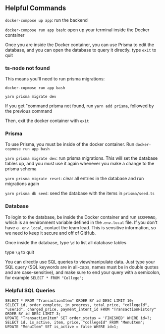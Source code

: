 ## Helpful Commands

`docker-compose up app`: run the backend

`docker-compose run app bash`: open up your terminal inside the Docker container

Once you are inside the Docker container, you can use Prisma to edit the database, and you can open the database to query it directly. type `exit` to quit

### ts-node not found

This means you'll need to run prisma migrations:

`docker-copmose run app bash`

`yarn prisma migrate dev`

If you get "command prisma not found, run `yarn add prisma`, followed by the previous command

Then, exit the docker container with `exit`

### Prisma

To use Prisma, you must be inside of the docker container. Run `docker-copmose run app bash`

`yarn prisma migrate dev`: run prisma migrations. This will set the database tables up, and you must use it again whenever you make a change to the prisma schema

`yarn prisma migrate reset`: clear all entries in the database and run migrations again

`yarn prisma db seed`: seed the database with the items in `prisma/seed.ts`

### Database

To login to the database, be inside the Docker container and run `$COMMAND`, which is an evnironment variable defined in the .`env.local` file. If you don't have a `.env.local`, contact the team lead. This is sensitive information, so we need to keep it secure and off of GitHub.

Once inside the database, type `\d` to list all database tables

type `\q` to quit

You can directly use SQL queries to view/manipulate data. Just type your SQL query (SQL keywords are in all-caps, names must be in double quotes and are case-sensitive), and make sure to end your query with a semicolon, for example `SELECT * FROM "College";`

### Helpful SQL Queries

```
SELECT * FROM "TransactionItem" ORDER BY id DESC LIMIT 10;
SELECT id, order_complete, in_progress, total_price, "collegeId", "userId", charged_price, payment_intent_id FROM "TransactionHistory" ORDER BY id DESC LIMIT 3;
UPDATE "TransactionItem" SET order_status = 'FINISHED' WHERE id=?;
SELECT id, is_active, item, price, "collegeId" FROM "MenuItem";
UPDATE "MenuItem" SET is_active = false WHERE id=1;
```
